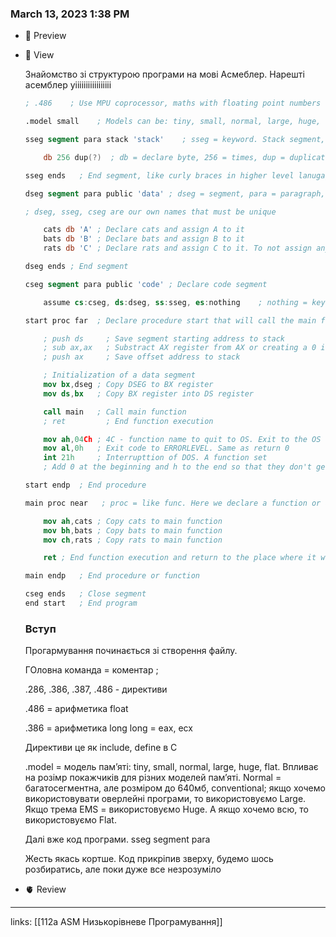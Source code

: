
### March 13, 2023 1:38 PM

- 👀 Preview
- 🧠 View
    
    Знайомство зі структурою програми на мові Асмеблер. Нарешті асемблер уііііііііііііііііі
    
    ```nasm
    ; .486    ; Use MPU coprocessor, maths with floating point numbers
    
    .model small    ; Models can be: tiny, small, normal, large, huge, flat
    
    sseg segment para stack 'stack'    ; sseg = keyword. Stack segment, beginning of stack declaration, third parameter can be: para / byte / word / dword, stack indicates that its a stack, 'stack' is a marker of the segment
    
        db 256 dup(?)  ; db = declare byte, 256 = times, dup = duplicate, (?) = no initial value. We take 256 1-byte segments without any initial values
    
    sseg ends   ; End segment, like curly braces in higher level lanugages
    
    dseg segment para public 'data' ; dseg = segment, para = paragraph, public = can access all data. Segment to access date in the program
    
    ; dseg, sseg, cseg are our own names that must be unique
    
        cats db 'A' ; Declare cats and assign A to it
        bats db 'B' ; Declare bats and assign B to it
        rats db 'C' ; Declare rats and assign C to it. To not assign any values use ? instead of data assigning
    
    dseg ends ; End segment
    
    cseg segment para public 'code' ; Declare code segment
    
        assume cs:cseg, ds:dseg, ss:sseg, es:nothing    ; nothing = keyword. Here we declare that all those segments assosiate with 
    
    start proc far  ; Declare procedure start that will call the main function. Entry point or a beginning of program execution
    
        ; push ds     ; Save segment starting address to stack
        ; sub ax,ax   ; Substract AX register from AX or creating a 0 in AX register
        ; push ax     ; Save offset address to stack
    
        ; Initialization of a data segment
        mov bx,dseg ; Copy DSEG to BX register
        mov ds,bx   ; Copy BX register into DS register
    
        call main   ; Call main function
        ; ret         ; End function execution
    
        mov ah,04Ch ; 4C - function name to quit to OS. Exit to the OS
        mov al,0h   ; Exit code to ERRORLEVEL. Same as return 0
        int 21h     ; Interrupttion of DOS. A function set
        ; Add 0 at the beginning and h to the end so that they don't get confused with variable names. All HEX numbers we start with 0 and end with h
    
    start endp  ; End procedure 
    
    main proc near   ; proc = like func. Here we declare a function or a procedure called main
    
        mov ah,cats ; Copy cats to main function
        mov bh,bats ; Copy bats to main function
        mov ch,rats ; Copy rats to main function
    
        ret ; End function execution and return to the place where it was called
    
    main endp   ; End procedure or function
    
    cseg ends   ; Close segment
    end start   ; End program
    ```
    
    ### Вступ
    
    Прогармування починається зі створення файлу. 
    
    ГОловна команда = коментар ;
    
    .286, .386, .387, .486 - директиви
    
    .486 = арифметика float
    
    .386 = арифметика long long = eax, ecx
    
    Директиви це як include, define в С
    
    .model = модель пам’яті: tiny, small, normal, large, huge, flat. Впливає на розімр покажчиків для різних моделей пам’яті. Normal = багатосегментна, але розміром до 640мб, conventional; якщо хочемо використовувати оверлейні програми, то використовуємо Large. Якщо трема EMS = використовуємо Huge. А якщо хочемо всю, то використовуємо Flat. 
    
    Далі вже код програми. sseg segment para
    
    Жесть якась кортше. Код прикріпив зверху, будемо шось розбиратись, але поки дуже все незрозуміло
    
- 🫀 Review



---

links: [[112a ASM Низькорівневе Програмування]]


